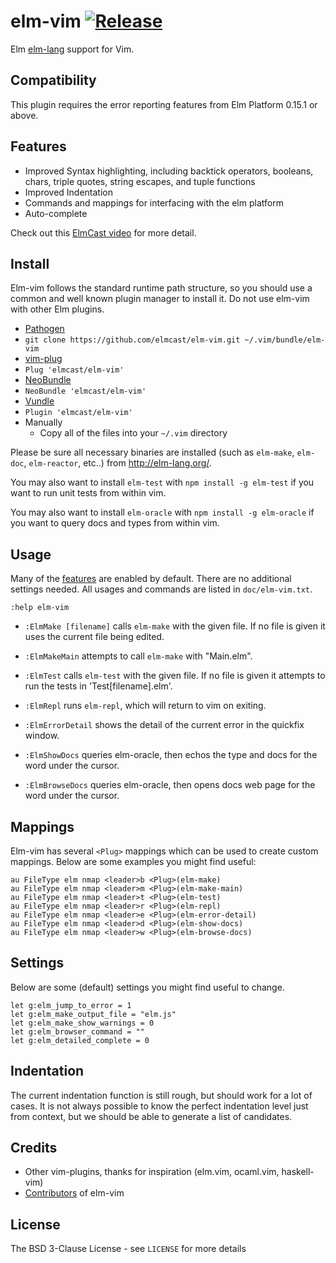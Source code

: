 # elm-vim [![Release](https://img.shields.io/github/release/elmcast/elm-vim.svg?style=flat-square)](https://github.com/elmcast/elm-vim/releases)

Elm [elm-lang](http://elm-lang.org) support for Vim.

## Compatibility

This plugin requires the error reporting features from Elm Platform 0.15.1 or above.

## Features

* Improved Syntax highlighting, including backtick operators, booleans, chars, triple quotes, string escapes, and tuple functions
* Improved Indentation
* Commands and mappings for interfacing with the elm platform
* Auto-complete

Check out this [ElmCast video](https://vimeo.com/132107269) for more detail.

## Install

Elm-vim follows the standard runtime path structure, so you should use a common
and well known plugin manager to install it. Do not use elm-vim with other Elm
plugins.

*  [Pathogen](https://github.com/tpope/vim-pathogen)
  * `git clone https://github.com/elmcast/elm-vim.git ~/.vim/bundle/elm-vim`
*  [vim-plug](https://github.com/junegunn/vim-plug)
  * `Plug 'elmcast/elm-vim'`
*  [NeoBundle](https://github.com/Shougo/neobundle.vim)
  * `NeoBundle 'elmcast/elm-vim'`
*  [Vundle](https://github.com/gmarik/vundle)
  * `Plugin 'elmcast/elm-vim'`
*  Manually
	* Copy all of the files into your `~/.vim` directory

Please be sure all necessary binaries are installed (such as `elm-make`, `elm-doc`,
`elm-reactor`, etc..) from http://elm-lang.org/.

You may also want to install `elm-test` with `npm install -g elm-test` if you want to run unit tests from within vim.

You may also want to install `elm-oracle` with `npm install -g elm-oracle` if you want to query docs and types from within vim.

## Usage

Many of the [features](#features) are enabled by default. There are no
additional settings needed. All usages and commands are listed in
`doc/elm-vim.txt`.

    :help elm-vim

* `:ElmMake [filename]` calls `elm-make` with the given file. If no file is given it uses the current file being edited.

* `:ElmMakeMain` attempts to call `elm-make` with "Main.elm".

* `:ElmTest` calls `elm-test` with the given file. If no file is given it attempts to run the tests in 'Test[filename].elm'.

* `:ElmRepl` runs `elm-repl`, which will return to vim on exiting.

* `:ElmErrorDetail` shows the detail of the current error in the quickfix window.

* `:ElmShowDocs` queries elm-oracle, then echos the type and docs for the word under the cursor.

* `:ElmBrowseDocs` queries elm-oracle, then opens docs web page for the word under the cursor.

## Mappings

Elm-vim has several `<Plug>` mappings which can be used to create custom
mappings. Below are some examples you might find useful:

```vim
au FileType elm nmap <leader>b <Plug>(elm-make)
au FileType elm nmap <leader>m <Plug>(elm-make-main)
au FileType elm nmap <leader>t <Plug>(elm-test)
au FileType elm nmap <leader>r <Plug>(elm-repl)
au FileType elm nmap <leader>e <Plug>(elm-error-detail)
au FileType elm nmap <leader>d <Plug>(elm-show-docs)
au FileType elm nmap <leader>w <Plug>(elm-browse-docs)
```

## Settings

Below are some (default) settings you might find useful to change.

```
let g:elm_jump_to_error = 1
let g:elm_make_output_file = "elm.js"
let g:elm_make_show_warnings = 0
let g:elm_browser_command = ""
let g:elm_detailed_complete = 0
```

## Indentation

The current indentation function is still rough, but should work for a lot of cases. It is not always possible to know the perfect indentation level just from context, but we should be able to generate a list of candidates.

## Credits

* Other vim-plugins, thanks for inspiration (elm.vim, ocaml.vim, haskell-vim)
* [Contributors](https://github.com/elmcast/elm-vim/graphs/contributors) of elm-vim

## License

The BSD 3-Clause License - see `LICENSE` for more details
